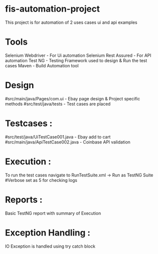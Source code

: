 # fis-automation-project
This project is for automation of 2 uses cases ui and api examples

# Tools
Selenium Webdriver - For Ui automation
Selenium Rest Assured  - For API automation
Test NG - Testing Framework used to design & Run the test cases
Maven - Build Automation tool

# Design
#src/main/java/Pages/com.ui - Ebay page design & Project specific methods
#src/test/java/tests - Test cases are placed

# Testcases :

#src/test/java/UiTestCase001.java - Ebay add to cart  
#src/main/java/ApiTestCase002.java - Coinbase API validation

# Execution :
To run the test cases navigate to  RunTestSuite.xml -> Run as TestNG Suite
#Verbose set as 5 for checking logs


# Reports :
Basic TestNG report with summary of Execution

# Exception Handling :
IO Exception is handled using try catch block




